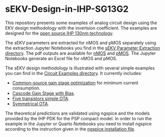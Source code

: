 # sEKV-Design-in-IHP-SG13G2

This repository presents some examples of analog circuit design using the EKV design methodology with the invertsion coefficient. The examples are designed for the [open source IHP 130nm technology](https://github.com/IHP-GmbH/IHP-Open-PDK).

The sEKV parameters are extracted for nMOS and pMOS separately using the extraction Jupyter Notebooks you find in the [sEKV Parameter Extraction directory](/sEKV%20Parameter%20Extraction/). The pdf outputs are available for [nMOS](/sEKV%20Parameter%20Extraction/sEKV_IHP130nm_nmos.pdf) and [pMOS](/sEKV%20Parameter%20Extraction/sEKV_IHP130nm_pmos.pdf). The Jupyter Notebooks generate an Excel file for nMOS and pMOS.

The sEKV design methodology is illustrated with several simple examples you can find in the [Circuit Examples directory](/Circuit%20Examples/). It currently includes:
* [Common-source gain stage optimization](/Circuit%20Examples/CS%20Optimization/CS_optimization.pdf) for minimum current consumption.
* [Cascode Gain Stage with Bias](/Cascode%20Gain%20Stage%20with%20Bias/Cascode_gain_stage.pdf).
* [Five transistors simple OTA](/Circuit%20Examples/Simple%20OTA/Simple_OTA.pdf).
* [Symmetrical OTA](/Symmetrical%20OTA/Symmetrical_OTA.pdf).

The theoretical predictions are validated using ngspice and the models provided by the IHP PDK for the PSP compact model. In order to run the example in the Jupyter or Quarto Notebooks you need to install ngspice according to the instruction given in the [ngspice installation file](ngspice_installation.md).
